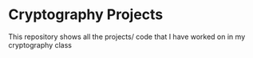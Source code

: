 # Cryptography Projects
 This repository shows all the projects/ code that I have worked on in my cryptography class

